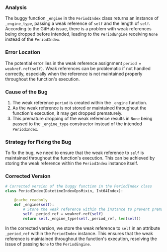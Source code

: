 ### Analysis
The buggy function `_engine` in the `PeriodIndex` class returns an instance of `_engine_type`, passing a weak reference of `self` and the length of `self`. According to the GitHub issue, there is a problem with weak references being dropped before intended, leading to the `PeriodEngine` receiving `None` instead of the `PeriodIndex`.

### Error Location
The potential error lies in the weak reference assignment `period = weakref.ref(self)`. Weak references can be problematic if not handled correctly, especially when the reference is not maintained properly throughout the function's execution.

### Cause of the Bug
1. The weak reference `period` is created within the `_engine` function.
2. As the weak reference is not stored or maintained throughout the function's execution, it may get dropped prematurely.
3. This premature dropping of the weak reference results in `None` being passed to the `_engine_type` constructor instead of the intended `PeriodIndex`.

### Strategy for Fixing the Bug
To fix the bug, we need to ensure that the weak reference to `self` is maintained throughout the function's execution. This can be achieved by storing the weak reference within the `PeriodIndex` instance itself.

### Corrected Version
```python
# Corrected version of the buggy function in the PeriodIndex class
class PeriodIndex(DatetimeIndexOpsMixin, Int64Index):

    @cache_readonly
    def _engine(self):
        # Store the weak reference within the instance to prevent premature dropping
        self._period_ref = weakref.ref(self)
        return self._engine_type(self._period_ref, len(self))
```

In the corrected version, we store the weak reference to `self` in an attribute `_period_ref` within the `PeriodIndex` instance. This ensures that the weak reference is maintained throughout the function's execution, resolving the issue of passing `None` to the `PeriodEngine`.